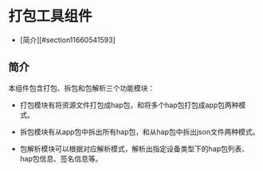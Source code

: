 # 打包工具组件<a name="ZH-CH_TOPIC_0000001126664311"></a>

-   [简介][#section11660541593]

## 简介<a name="section11660541593"></a>

本组件包含打包、拆包和包解析三个功能模块：

-   打包模块有将资源文件打包成hap包，和将多个hap包打包成app包两种模式。
-   拆包模块有从app包中拆出所有hap包，和从hap包中拆出json文件两种模式。

-   包解析模块可以根据对应解析模式，解析出指定设备类型下的hap包列表、hap包信息、签名信息等。